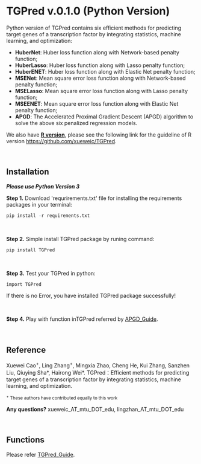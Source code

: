 <!-- README.md is generated from README.Rmd. Please edit that file -->

# TGPred v.0.1.0 (Python Version)

<!-- badges: start -->

Python version of TGPred contains six efficient methods for predicting target genes of a transcription factor by integrating statistics, machine learning, and optimization:

- **HuberNet**: Huber loss function along with Network-based penalty function;
- **HuberLasso**: Huber loss function along with Lasso penalty function;
- **HuberENET**: Huber loss function along with Elastic Net penalty function;
- **MSENet**: Mean square error loss function along with Network-based penalty function;
- **MSELasso**: Mean square error loss function along with Lasso penalty function;
- **MSEENET**: Mean square error loss function along with Elastic Net penalty function;
- **APGD**: The Accelerated Proximal Gradient Descent (APGD) algorithm to solve the above six penalized regression models.

We also have [**R version**](https://github.com/xueweic/TGPred), please see the following link for the guideline of R version https://github.com/xueweic/TGPred.

&emsp;&emsp;


## Installation

***Please use Python Version 3***

**Step 1.** Download 'requrirements.txt' file for installing the requirements packages in your terminal:

``` r
pip install -r requirements.txt
```
&emsp;

**Step 2.** Simple install TGPred package by runing command:

``` r
pip install TGPred
```
&emsp;

**Step 3.** Test your TGPred in python:

``` r
import TGPred
```

If there is no Error, you have installed TGPred package successfully!

&emsp; &emsp;

**Step 4.** Play with function inTGPred referred by [APGD_Guide](https://github.com/tobefuture/APGD/blob/main/APGD_Guide.pdf).

&emsp; &emsp;

## Reference
Xuewei Cao<sup>+</sup>, Ling Zhang<sup>+</sup>, Mingxia Zhao, Cheng He, Kui Zhang, Sanzhen Liu, Qiuying Sha*, Hairong Wei*. TGPred：Efficient methods for predicting target genes of a transcription factor by integrating statistics, machine learning, and optimization.

<sub> <sup>+</sup> These authors have contributed equally to this work </sub>

**Any questions?** xueweic_AT_mtu_DOT_edu, lingzhan_AT_mtu_DOT_edu

&emsp;&emsp;

## Functions

Please refer [TGPred_Guide](https://github.com/tobefuture/APGD/blob/main/APGD_Guide.pdf).
